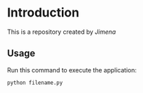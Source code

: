 # Introduction


This is a repository created by *Jimena*


## Usage


Run this command to execute the application:


`python filename.py`

 

```
